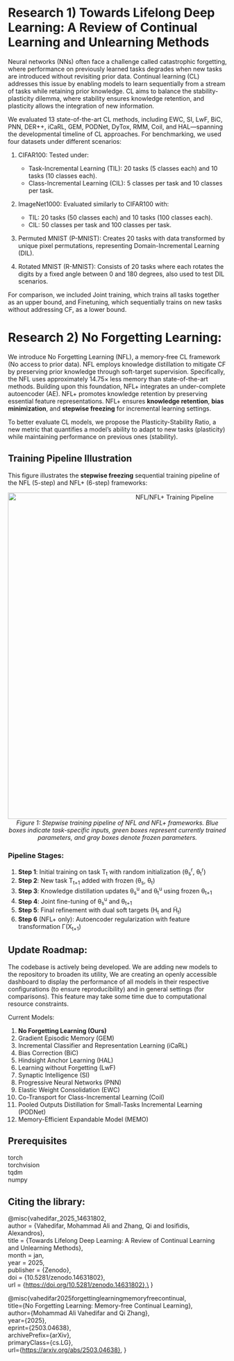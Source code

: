 
# **Research 1) Towards Lifelong Deep Learning: A Review of Continual Learning and Unlearning Methods**

Neural networks (NNs) often face a challenge called catastrophic forgetting, where performance on previously learned tasks degrades when new tasks are introduced without revisiting prior data. Continual learning (CL) addresses this issue by enabling models to learn sequentially from a stream of tasks while retaining prior knowledge. CL aims to balance the stability-plasticity dilemma, where stability ensures knowledge retention, and plasticity allows the integration of new information.

We evaluated 13 state-of-the-art CL methods, including EWC, SI, LwF, BiC, PNN, DER++, iCaRL, GEM, PODNet, DyTox, RMM, Coil, and HAL—spanning the developmental timeline of CL approaches. For benchmarking, we used four datasets under different scenarios:

1. CIFAR100: Tested under:
   - Task-Incremental Learning (TIL): 20 tasks (5 classes each) and 10 tasks (10 classes each).
   - Class-Incremental Learning (CIL): 5 classes per task and 10 classes per task.
   
2. ImageNet1000: Evaluated similarly to CIFAR100 with:
   - TIL: 20 tasks (50 classes each) and 10 tasks (100 classes each).
   - CIL: 50 classes per task and 100 classes per task.

3. Permuted MNIST (P-MNIST): Creates 20 tasks with data transformed by unique pixel permutations, representing Domain-Incremental Learning (DIL).

4. Rotated MNIST (R-MNIST): Consists of 20 tasks where each rotates the digits by a fixed angle between 0 and 180 degrees, also used to test DIL scenarios.

For comparison, we included Joint training, which trains all tasks together as an upper bound, and Finetuning, which sequentially trains on new tasks without addressing CF, as a lower bound. 

# **Research 2) No Forgetting Learning:**

We introduce No Forgetting Learning (NFL), a memory-free CL framework (No access to prior data). NFL employs knowledge distillation to mitigate CF by preserving prior knowledge through soft-target supervision. Specifically, the NFL uses approximately 14.75× less memory than state-of-the-art methods. Building upon this foundation, NFL+ integrates an under-complete autoencoder (AE). NFL+ promotes knowledge retention by preserving essential feature representations. NFL+ ensures **knowledge retention**, **bias minimization**, and **stepwise freezing** for incremental learning settings. 

To better evaluate CL models, we propose the Plasticity-Stability Ratio, a new metric that quantifies a model’s ability to adapt to new tasks (plasticity) while maintaining performance on previous ones (stability).

## Training Pipeline Illustration

This figure illustrates the **stepwise freezing** sequential training pipeline of the NFL (5-step) and NFL+ (6-step) frameworks:

<p align="center">
  <img width="752" alt="NFL/NFL+ Training Pipeline" src="https://github.com/user-attachments/assets/c3dad354-8a99-4606-ba1f-ce86c0070398">
  <br>
  <em>Figure 1: Stepwise training pipeline of NFL and NFL+ frameworks. Blue boxes indicate task-specific inputs, green boxes represent currently trained parameters, and gray boxes denote frozen parameters.</em>
</p>

### Pipeline Stages:
1. **Step 1**: Initial training on task T<sub>t</sub> with random initialization (θ<sub>s</sub><sup>r</sup>, θ<sub>t</sub><sup>r</sup>)
2. **Step 2**: New task T<sub>t+1</sub> added with frozen (θ<sub>s</sub>, θ<sub>t</sub>)
3. **Step 3**: Knowledge distillation updates θ<sub>s</sub><sup>u</sup> and θ<sub>t</sub><sup>u</sup> using frozen θ<sub>t+1</sub>
4. **Step 4**: Joint fine-tuning of θ<sub>s</sub><sup>u</sup> and θ<sub>t+1</sub>
5. **Step 5**: Final refinement with dual soft targets (H<sub>t</sub> and H̃<sub>t</sub>)
6. **Step 6** (NFL+ only): Autoencoder regularization with feature transformation Γ(X<sub>t+1</sub>)



## **Update Roadmap:**
The codebase is actively being developed. We are adding new models to the repository to broaden its utility, We are creating an openly accessible dashboard to display the performance of all models in their respective configurations (to ensure reproducibility) and in general settings (for comparisons). This feature may take some time due to computational resource constraints.

Current Models: 
1) **No Forgetting Learning (Ours)**
2) Gradient Episodic Memory (GEM)
3) Incremental Classifier and Representation Learning (iCaRL)
4) Bias Correction (BiC)
5) Hindsight Anchor Learning (HAL)
6) Learning without Forgetting (LwF)
7) Synaptic Intelligence (SI)
8) Progressive Neural Networks (PNN)
9) Elastic Weight Consolidation (EWC)
10) Co-Transport for Class-Incremental Learning (Coil)
11) Pooled Outputs Distillation for Small-Tasks Incremental Learning (PODNet)
12) Memory-Efficient Expandable Model (MEMO)

## **Prerequisites**
torch\
torchvision\
tqdm\
numpy

## **Citing the library:**

@misc{vahedifar_2025_14631802,\
  author       = {Vahedifar, Mohammad Ali and Zhang, Qi and Iosifidis, Alexandros},\
  title        = {Towards Lifelong Deep Learning: A Review of Continual Learning and Unlearning Methods},\
  month        = jan,\
  year         = 2025,\
  publisher    = {Zenodo},\
  doi          = {10.5281/zenodo.14631802},\
  url          = {https://doi.org/10.5281/zenodo.14631802},\
}

@misc{vahedifar2025forgettinglearningmemoryfreecontinual,\
      title={No Forgetting Learning: Memory-free Continual Learning}, \
      author={Mohammad Ali Vahedifar and Qi Zhang},\
      year={2025},\
      eprint={2503.04638},\
      archivePrefix={arXiv},\
      primaryClass={cs.LG},\
      url={https://arxiv.org/abs/2503.04638}, 
}
